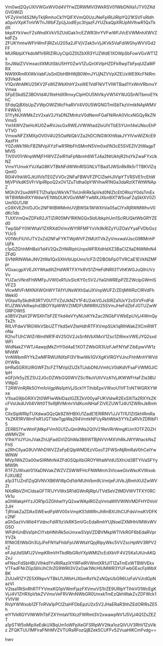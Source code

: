 Vm0wd2QyUXlVWGxWV0d4V1YwZDRWMVl3WkRSV01WbDNXa1JTV0ZKdGVGWlZi
VFZyVm14S2MyTkljRmhoCk1YQlFXVmQ0UzJNeFpIRlJiRlpYQ21KSVFsRldh
a0poVXpKTmVWTnJWbFZpUjJodlEyc3hjazFJYUZkaQpXRUpNVlhwR1QxTkdX
bkpXYkVwcFZsWndXVkV5ZUdGak1rcEZWR3hrYVFwWFJVcEVWMnhXWVZkdFZs
ZFUKYmtwWFlrWmFjRlZxU205a2JFVjVZek5vVjJKVk5VaFdiWGhyWVVGd2FF
MUlRblpXYkdoM1V6RlZlRlJyClpGZ0tZbXR3YUZWdE1XOWpSbFowVGxWT1Zs
SnJWalZVVmxacllXMUtSbU5HY0ZwV1ZuQnlXVlpHZDFkRwpTbFpqUlZaWFRX
NW9XRmRXWkVabFJsSnlDbHBHWjB0WmJYUjNZVVpXZEUxWE9XcFNiRm93Vkd4
V1QxWnMKU25KV2FsWlZWbXhhY2xsWE1VdFNiVTVIWTBad1YxWnVRbmxYVmxa
SFpESkdSZ3BOVld4U1lteHdXRmxyClpHOU5NVlkyVW14YWJGSnNTbmxEYkhC
SFdqQjBXbUpZVWpOWlZWcFhaRVV4V0U5WGNGTmlSbTkzVmtkNApWMVF4WkVj
S1YyNUtWMkZzV2xaV2JYaDNZMnhzV0dNemFGaFNiRnA0VlcxNGQyRkZNVmxS
Ym14WVZteHcKU0ZwRVJscGxRWEJVWWtad2IxUlVTbE5YUm14eUNscEhPVTVO
VmxwNFZXMXpOV0V4U25OalNIQkVZa2hDClNGWXhWakJYYlVwWlZXcE9XazFH
Y0ZoWk1WcFBZMVpXYzFwR1RtbFhSMmN5Vm0xd1N3cE5SVEZIV2tWagpTMVl5
TlV0V01rWnpWMjFHWVZZelRYaFpNbmh6WTJ4a2NtUkhjR2hsYkZwaFYxUkNZ
VmxYUmxkYVJXaG8KVTBkNFdWWnRlSGNLVTBad1JWSnRkRk5rTTBKVlZqQmtO
R0l4VlhkWGJtUllVbTE0ZVVOc2NFaFBWVFZPClZteHJlVlpYTVRSVE1rcEhW
MjVPVkdKSVFrVlpiRlpoQ2xOV1ZuTldha0pYWVhwR1NGa3daRzlXTWtWNApZ
MGh3V2sxdWFETlZha1pUWkVkT1IxUnRiRk5pVkd0NlZtcEtORlozY0dsTmEx
WTBWMnRXYWdwVE1WbDUKVGxWMFYwMXJXbnBXTW5oaFZqSktXV0ZIUm1GU1JW
cG9XVEZhVDJOc2NFWlBWMnhUVjBWSk1WWXhVa05aClYxRjRWMWhvV0dKc1ds
TUtXVmQwZDFkR2JITlZiR05MV1RKNGQxSldUbkphUm1SclRUQktWbGRYZEd0
TwpSbFY0WWtaV1ZXRXdOVmxWYlRFMFYxVk9kRlZyYUZOaVYyaFVDbGxzYUc5
V01WcFlUVlJTV2xZd2NFaFYKTWpWVFZtMUtTVkZyVmxwaVJscG9RMnhPUjFk
c1pGZGhhMHBaV1d4V2QxZHNiRlphUnpsWFRXdHdXZ3BaClZXaDNWMnN4ZFdG
SVNtRlNWbkJNV2tWa1QxSXhVblJpUms1cFZrZDBObFp0TVRCaE1EVkNZMFpr
VGxacgpXVEJXYWtadlltZHdWRTFXYkRVS1ZHeFdNRll3TVhKWGJuQlhUVzVv
YUZacVNrdFhWMFpJVW0xR1UxSlcKY0c5V2JYaGhWREpPZEZWclpGWmlSVFZ3
VlcwMVFrMXNXWGhWYTA1YUNsWXhSalJXVnpWUFZrZEtjMWRzClRVdFhWekI0
VGtaa1IySkdhR3RTV0U1TVZsUkNZV1F4U2xkVGJsSlRZa1UxY2xSVVFrdFdi
R1JZWkVkRwphd3BOYXpWWVZtMDFUMWRIU25SVmJHeFdZbFJGTUZwWGRFOWtS
a3B5V2taV2FWSXhTbFZEYkd4eVYyNUsKYkZac2NGbFVWbEpUVjJ4WmQyTkZh
RllLVFdwV1RGWkVSbUZTYkdSeVZteHdhRTFXVmpSUk1qRlhWakZXCmRWTnNa
R2hoTUhCWlZrWmtNR1F4V25OV2JsSnNVbXMxV1Zsc1ZtRmxVWEJYQ2sxdWFI
WldNakZYWTJ4awpjMkZHY0d4aE1XOTZWbGR3UzFJeFNYaFZibEpwVW1zMVdW
VnNWbmRYYkZwMFRWUlNXbFl3V1hwWk1GVXgKVlRGYVJncFhhMnhYWVd0YWRs
bHRaSGRXUlRGWFZtcFZTMVpIZUZkTlJsbDNUVmhLV0dKdVFsaFVWM0JIClpH
eGFjVk5yZEZSU2JGcDZWbGQ0WVZSc1NuVUtVVzA1VjJKWWFHaFZla3BUVWpG
T2RWVnRjRk5OYm1oVgpWa1phVjJSck1YTlhibEpxVWxoU1VFTnNTWGRXYWxa
V1lsaG9jbGRXV2t0WFIwWklDazlGZEZkV00yaFUKVldwR2ExSXlTa2RXYkZK
cFVsUkdUVll4VWt0T1IxRjRVMnhrVldKcmNHaFZiVEZUWTJ4U1ZWRnJkRmhp
ClIxSlpWRlpTUXdwaGQzQk9ZWHBXU1ZadE1ERlRNV1JJVTI1U1ZtSkhlRmRa
YkZKR1RVWmFkR1JGT1dwTgpWa294VmtkNFUyRkhWbk5YYkZaRVlrZDRlbFl5
ZERBS1YwWmFjMkpFVm1GU1ZuQm9Wa2Q0V21ReVRrWmgKUm1OTFZGZHdWMVZH
V1hkYVJYUnJVakZhUjFadGVIZGhWa3B6WTBjNVVrMXVhRkJWYWtackNsZFhS
a2RhClIyaG9UVWhDWVZZeFpEQlpWMDEzVGxoT2FWSnNjRmRaV0hCelYwWlNW
MVp1WkZOa00wSllRMnN4ZFdGSQpXbGROYWtaWVdUSXhUd3BTYlVaSFYyMW9h
RTFZUWxaV01XaDNVakZWZVZSWWFHcFNWMmh3VlcweGIxWkcKVWxobFJXUlBZ
a1p3TUZrd1ZqQlVNVXB6WWpOd1drMUhVbm9LVmtjeFJtVkJjRmhXUlZwWVZt
NXdRbVZHCldsaGFTR1JYVWxSR1dGWnRjRlpUTVdSeVZtMDVWVTFXY0RCVk1u
aGhWakpHYzJOR1pGZGhhelYyQ2xwWAplR0ZqVmtaWllVWlNVMDFHY0VoV2JH
TjRVakZaZDAxSWEwdFpWV00xVmpKS1dWRnJhRnBXUlhCUFdsVmsKVDFKc2NF
aGhSazVvWld4YVdncFdiR1IzVkRKSmVGcEdaRmhYUjNoelZXMHhVMWxWVG5O
WFdHUnBVa1phClYxbHNhRk5oUmxwSVpVZDBVMkpWTlVkRGF6bEdaRVprYVZk
R1NtOEtWbGh3UjJFeFNYaFhibFpUWWtaYQpjRlpyWkc5VVZscHpWV3RPV2xZ
eFJqUldSM1J2VmpKRmVHTkdRbGRoYXpWMlZtcEdXbVF4V25Ka1JtUnAKQ2xJ
eFNscFdSbHBUVlhkd1YxRllRazlXYlRFelRVWmtXR1JIT1ZaTmExWTBWVEkx
VTFadFNrZGpSbVJhCllrZG9WRll3V2xOak1WcHlUMWR3YUFwbGExcFpWbXBK
ZUUxR1ZYZE5XRkpvVTBkU1JWbHJXbmRsYkZsNQpUbGR6UzFaVVJrdGpNazVI
V2taa1RtSnRhRTFYVmxKQ1pVWmFjazFXVmxVS1lrZE9URlpYTlhkV01WcEgK
VjJ4V1ZHRXpVbkZVVmxVeFRVWnNWbGR0UmxkTmEzQkhWakZvZDFWck1YVlVW
RVpYWWxob1ZFTnRVa1pPClZtaHFDbEpzU2xSV2JHaERaR3hhZEdORlRsZE5h
elY1VkRGYVlWWlhTbFZXYmtaV1lXczFWRmt3V2xwawpNV1J5VjJ4Q1ZsZEZT
a1pSTW5oMlpXeEdkUXBqUm1oWFpXeGFSRlpWV2tka1ozQlVUV3RhV1ZsVlkz
ZFQKTUU1MFlraFNhMVZVTURsRFozQjBZek5CUFFvS2VuaHIKCmFvdg==

hwv